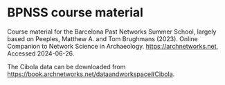 # BPNSS course material
Course material for the Barcelona Past Networks Summer School, largely based on Peeples, Matthew A. and Tom Brughmans (2023). Online Companion to Network Science in Archaeology. https://archnetworks.net, Accessed 2024-06-26.

The Cibola data can be downloaded from https://book.archnetworks.net/dataandworkspace#Cibola.

